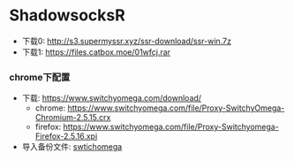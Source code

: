 # ShadowsocksR
- 下载0: http://s3.supermyssr.xyz/ssr-download/ssr-win.7z
- 下载1: https://files.catbox.moe/01wfcj.rar

### chrome下配置
- 下载: https://www.switchyomega.com/download/
  - chrome: https://www.switchyomega.com/file/Proxy-SwitchyOmega-Chromium-2.5.15.crx
  - firefox: https://www.switchyomega.com/file/Proxy-Switchyomega-Firefox-2.5.16.xpi
- 导入备份文件: [swtichomega](file/OmegaOptions.bak)
